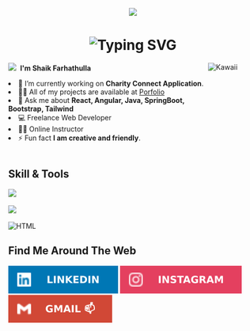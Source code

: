 <p align=center><img src="https://github.com/theabdulsalman/theabdulsalman/assets/143430536/56d7ee7f-b9e3-48e9-9af6-a056c43f26ab"/></p>

<h1 align="center">
<img src="https://readme-typing-svg.demolab.com?font=Platypi&size=25&duration=2000&pause=1000&color=3888FF&center=true&random=false&width=450&lines=Software+Engineer;Full+Stack+Developer;Freelancer+Web+Developer;Online+Instructor" alt="Typing SVG" />
</h1>

<img src="https://media.tenor.com/at27bgtYrKsAAAAi/purple-bat.gif" alt="Kawaii" width="100" height="100" align="right" />
<!-- <h3 align="left">About Me</h3> -->
<p><img src="https://media.tenor.com/UdMNNyr9BgIAAAAi/discord-discordgifemoji.gif" />&nbsp; <b>I'm Shaik Farhathulla</b> </p>
<li>🔭 I’m currently working on <b>Charity Connect Application</b>.</li>
<li>👨‍💻 All of my projects are available at <a href="https://shaikfarhathulla-dev.github.io/portfolio/">Porfolio</a></li>
<li>💬 Ask me about <b>React, Angular, Java, SpringBoot, Bootstrap, Tailwind</b></li>
<li>💻 Freelance Web Developer</li>
<li>🧑‍🏫 Online Instructor</li>
<li>⚡ Fun fact <b>I am creative and friendly</b>.</li>


<br>

<div>
<h2 align="left">Skill & Tools</h2>
<p align="left">
  <img src="https://skillicons.dev/icons?i=html,css,js,ts,react,angular,tailwind,bootstrap,java,spring,maven,mysql,c,py" />
</p>
<p align="left">
  <img src="https://skillicons.dev/icons?i=vscode,vite,eclipse,postman,git,github,aws,pycharm,anaconda,notion" />
</p>
 <img src="https://github.com/theabdulsalman/theabdulsalman/assets/143430536/dff1a70b-2ec9-49dc-908b-f295e6cecdc1" alt="HTML" height="50" title="HTML">


 <br>
<h2 align="left">Find Me Around The Web</h2>
<div align="left">
<a href="https://www.linkedin.com/in/shaik-farhathulla/"><img src="https://raw.githubusercontent.com/PROxZIMA/PROxZIMA/master/src/social/linkedin.svg" alt="shaik-farhathulla-dev-liinkedin"/></a></a>
<a href="https://www.instagram.com/shaik_farhath93/"><img src="https://raw.githubusercontent.com/PROxZIMA/PROxZIMA/master/src/social/instagram.svg" alt="shaik-farhathulla-dev-insta"/></a>
<!-- <a href="https://twitter.com/theabdulsalman/"><img src="https://img.shields.io/badge/X-%23000000.svg?style=for-the-badge&logo=X&logoColor=white" alt="theabdulsalman"/></a>
<a href="https://youtube.com/theabdulsalman/"><img src="https://img.shields.io/badge/YouTube-%23FF0000.svg?style=for-the-badge&logo=YouTube&logoColor=white" alt="theabdulsalman"/></a> -->
<a href="mailto:shaikfarhathulla.dev@gmail.com"><img src="https://raw.githubusercontent.com/PROxZIMA/PROxZIMA/master/src/social/gmail.svg" alt="shaik-farhathulla-dev-mail"/></a>
</div>


<!-- <br>
<h3 align="left">Support</h3>
<p><a href="https://www.buymeacoffee.com/theabdulsalman"> <img align="left" src="https://cdn.buymeacoffee.com/buttons/v2/default-yellow.png" height="50" width="210" alt="theabdulsalman" /></a></p> -->


<!-- <br>
<div align="left">
<h2>🐍 My Contributions 🐍</h2>
  <br>
<picture>
  <source media="(prefers-color-scheme: dark)" srcset="https://raw.githubusercontent.com/shaikfarhathulla-dev/shaikfarhathulla-dev/output/github-contribution-grid-snake-dark.svg">
  <source media="(prefers-color-scheme: light)" srcset="https://raw.githubusercontent.com/shaikfarhathulla-dev/shaikfarhathulla-dev/output/github-contribution-grid-snake.svg">
  <img alt="github contribution grid snake animation" src="https://raw.githubusercontent.com/shaikfarhathulla-dev/shaikfarhathulla-dev/output/github-contribution-grid-snake.svg">
</picture>
</br>
</div> -->

<!-- <div align="center">
<img src="https://github.com/theabdulsalman/theabdulsalman/assets/143430536/2353939e-9de5-443e-a560-b450cf27ddc5" />
</div> -->
